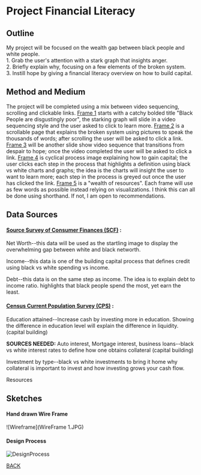 

# Project Financial Literacy

## Outline
My project will be focused on the wealth gap between black people and white people. <br>
    1.     Grab the user's attention with a stark graph that insights anger.<br>
    2.     Briefly explain why, focusing on a few elements of the broken system.<br>
    3.     Instill hope by giving a financial literacy overview on how to build capital.



## Method and Medium
The project will be completed using a mix between video sequencing, scrolling and clickable links. <ins>Frame 1</ins> starts with a catchy bolded title "Black People are disgustingly poor", the starking graph will slide in a video sequencing style and the user asked to click to learn more. <ins>Frame 2</ins> is a scrollable page that explains the broken system using pictures to speak the thousands of words; after scrolling the user will be asked to click a link. <ins>Frame 3</ins> will be another slide show video sequence that transitions from despair to hope; once the video completed the user will be asked to click a link. <ins>Frame 4</ins> is cyclical process image explaining how to gain capital; the user clicks each step in the process that highlights a definition using black vs white charts and graphs; the idea is the charts will insight the user to want to learn more; each step in the process is greyed out once the user has clicked the link. <ins>Frame 5</ins> is a "wealth of resources". Each frame will use as few words as possible instead relying on visualizations. I think this can all be done using shorthand. If not, I am open to recommendations. 



## Data Sources
#### [Source Survey of Consumer Finances (SCF)](https://www.federalreserve.gov/econres/scf/dataviz/scf/chart/#range:1989,2019;series:Before_Tax_Income;demographic:all;population:all;units:median) :
  Net Worth--this data will be used as the startling image to display the overwhelming gap between white and black networth. 
  
  Income--this data is one of the building capital process that defines credit using black vs white spending vs income. 
  
  Debt--this data is on the same step as income. The idea is to explain debt to income ratio. highlights that black people spend the most, yet earn the least. 
  

#### [Census Current Population Survey (CPS)](https://www.census.gov/data/datasets/time-series/demo/cps/cps-asec.2019.html) : 
  Education attained--Increase cash by investing more in education. Showing the difference in education level will explain  the difference in liquidity. (capital building)
  

**SOURCES NEEDED:**
  Auto interest, Mortgage interest, business loans--black vs white interest rates to define how one obtains collateral (capital building)
  
  Investment by type--black vs white investments to bring it home why collateral is important to invest and how investing grows your cash flow. 
  
  Resources



## Sketches

#### Hand drawn Wire Frame

![Wireframe](WireFrame 1.JPG)


#### Design Process

![DesignProcess](Drafts.JPG)



[BACK](/README.md)




